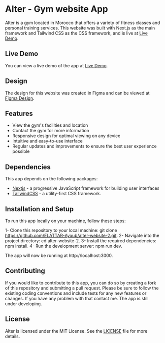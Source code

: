 # Alter - Gym website App

Alter is a gym located in Morocco that offers a variety of fitness classes and personal training services. This website was built with Next.js as the main framework and Tailwind CSS as the CSS framework, and is live at [Live Demo](https://statuesque-rolypoly-2fb015.netlify.app/).


## Live Demo

You can view a live demo of the app at [Live Demo](https://statuesque-rolypoly-2fb015.netlify.app/).


## Design

The design for this website was created in Figma and can be viewed at [Figma Design](https://www.figma.com/community/file/1189356981346959561).


## Features

- View the gym's facilities and location
- Contact the gym for more information
- Responsive design for optimal viewing on any device
- Intuitive and easy-to-use interface
- Regular updates and improvements to ensure the best user experience possible


## Dependencies

This app depends on the following packages:

- [Nextjs](https://nextjs.org/) - a progressive JavaScript framework for building user interfaces
- [TailwindCSS](https://tailwindcss.com/) - a utility-first CSS framework.


## Installation and Setup

To run this app locally on your machine, follow these steps:

1- Clone this repository to your local machine: git clone https://github.com/ELATTAR-Ayoub/alter-website-2.git.
2- Navigate into the project directory: cd alter-website-2.
3- Install the required dependencies: npm install.
4- Run the development server: npm run dev.

The app will now be running at http://localhost:3000.


## Contributing

If you would like to contribute to this app, you can do so by creating a fork of this repository and submitting a pull request. Please be sure to follow the existing coding conventions and include tests for any new features or changes.
If you have any problem with that contact me. The app is still under developing.


## License

Alter is licensed under the MIT License. See the [LICENSE](LICENSE) file for more details.
